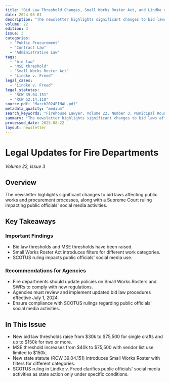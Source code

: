 ```yaml
---
title: "Bid Law Threshold Changes, Small Works Roster Act, and Lindke v. Freed Social Media Ruling"
date: 2024-03-01
description: "The newsletter highlights significant changes to bid laws affecting public works and procurement processes, along with a Supreme Court ruling impacting public officials' social media activities."
volume: 22
edition: 3
issue: 3
categories:
  - "Public Procurement"
  - "Contract Law"
  - "Administrative Law"
tags:
  - "bid law"
  - "MSE threshold"
  - "Small Works Roster Act"
  - "Lindke v. Freed"
legal_cases:
  - "Lindke v. Freed"
legal_statutes:
  - "RCW 39.04.151"
  - "RCW 52.14.110"
source_pdf: "March2024FINAL.pdf"
metadata_quality: "medium"
search_keywords: "Firehouse Lawyer, Volume 22, Number 3, Municipal Roundtables, Bid Law Changes, Social Media decision by SCOTUS, MAJOR BID LAW CHANGES, RCW 52.14.110, Lindke v. Freed"
summary: "The newsletter highlights significant changes to bid laws affecting public works and procurement processes, along with a Supreme Court ruling impacting public officials' social media activities."
processed_date: 2025-08-22
layout: newsletter
---
```


# Legal Updates for Fire Departments

*Volume 22, Issue 3*

## Overview

The newsletter highlights significant changes to bid laws affecting public works and procurement processes, along with a Supreme Court ruling impacting public officials' social media activities.

## Key Takeaways

### Important Findings

- Bid law thresholds and MSE thresholds have been raised.
- Small Works Roster Act introduces filters for different work categories.
- SCOTUS ruling impacts public officials' social media use.

### Recommendations for Agencies

- Fire departments should update policies on Small Works Rosters and SWRs to comply with new regulations.
- Agencies must review and implement updated bid law procedures effective July 1, 2024.
- Ensure compliance with SCOTUS rulings regarding public officials' social media activities.

## In This Issue

- New bid law thresholds raise from $30k to $75,500 for single crafts and up to $150k for two or more.
- MSE threshold increases from $40k to $75,500 with vendor list use limited to $150k.
- New state statute (RCW 39.04.151) introduces Small Works Roster with filters for different categories.
- SCOTUS ruling in Lindke v. Freed clarifies public officials' social media activities as state action only under specific conditions.


